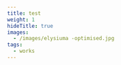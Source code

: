```yaml
---
title: test
weight: 1
hideTitle: true
images:
  - /images/elysiuma -optimised.jpg
tags:
  - works
---
```


